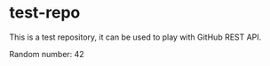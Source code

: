 # test-repo

This is a test repository, it can be used to play with GitHub REST API.

Random number: 42